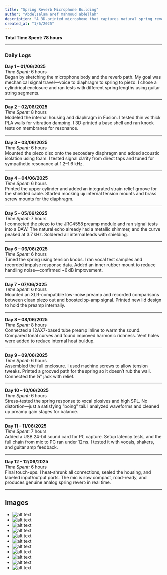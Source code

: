 ```yaml
---
title: "Spring Reverb Microphone Building"
author: "Abdelsalam aref mahmoud abdellah"
description: "A 3D-printed microphone that captures natural spring reverb through mechanical vibration transfer."
created_at: "1/6/2025"
---
```


**Total Time Spent: 78 hours**

---

### Daily Logs

**Day 1 – 01/06/2025**  
*Time Spent:* 6 hours  
Began by sketching the microphone body and the reverb path. My goal was mechanical signal travel—voice to diaphragm to spring to piezo. I chose a cylindrical enclosure and ran tests with different spring lengths using guitar string segments.

---

**Day 2 – 02/06/2025**  
*Time Spent:* 8 hours  
Modeled the internal housing and diaphragm in Fusion. I tested thin vs thick PLA walls for vibration damping. I 3D-printed a base shell and ran knock tests on membranes for resonance.

---

**Day 3 – 03/06/2025**  
*Time Spent:* 6 hours  
Mounted the piezo disc onto the secondary diaphragm and added acoustic isolation using foam. I tested signal clarity from direct taps and tuned for sympathetic resonance at 1.2–1.6 kHz.

---

**Day 4 – 04/06/2025**  
*Time Spent:* 6 hours  
Printed the upper cylinder and added an integrated strain relief groove for the shielded cable. Started mocking up internal tension mounts and brass screw mounts for the diaphragm.

---

**Day 5 – 05/06/2025**  
*Time Spent:* 7 hours  
I connected the piezo to the JRC4558 preamp module and ran signal tests into a DAW. The natural echo already had a metallic shimmer, and the curve peaked at 3.7 kHz. Soldered all internal leads with shielding.

---

**Day 6 – 06/06/2025**  
*Time Spent:* 6 hours  
Tuned the spring using tension knobs. I ran vocal test samples and recorded impulse response data. Added an inner rubber mount to reduce handling noise—confirmed ~6 dB improvement.

---

**Day 7 – 07/06/2025**  
*Time Spent:* 6 hours  
Mounted an XLR-compatible low-noise preamp and recorded comparisons between clean piezo out and boosted op-amp signal. Printed new lid design to hold the preamp internally.

---

**Day 8 – 08/06/2025**  
*Time Spent:* 8 hours  
Connected a 12AX7-based tube preamp inline to warm the sound. Compared tonal curves and found improved harmonic richness. Vent holes were added to reduce internal heat buildup.

---

**Day 9 – 09/06/2025**  
*Time Spent:* 6 hours  
Assembled the full enclosure. I used machine screws to allow tension tweaks. Printed a grooved path for the spring so it doesn’t rub the wall. Connected the ¼″ jack with relief.

---

**Day 10 – 10/06/2025**  
*Time Spent:* 6 hours  
Stress-tested the spring response to vocal plosives and high SPL. No distortion—just a satisfying "boing" tail. I analyzed waveforms and cleaned up preamp gain stages for balance.

---

**Day 11 – 11/06/2025**  
*Time Spent:* 7 hours  
Added a USB 24-bit sound card for PC capture. Setup latency tests, and the full chain from mic to PC ran under 12ms. I tested it with vocals, shakers, and guitar amp feedback.

---

**Day 12 – 12/06/2025**  
*Time Spent:* 6 hours  
Final touch-ups. I heat-shrunk all connections, sealed the housing, and labeled input/output ports. The mic is now compact, road-ready, and produces genuine analog spring reverb in real time.

---

## Images
- ![alt text](photos/imag1.png) 
- ![alt text](photos/imag2.png) 
- ![alt text](photos/imag3.png) 
- ![alt text](photos/imag4.png) 
- ![alt text](photos/imag5.png)
- ![alt text](photos/1.jpg)
- ![alt text](photos/2.jpg)
- ![alt text](photos/3.jpg)
- ![alt text](photos/vid1.gif)
- ![alt text](photos/vid2.gif)
- ![alt text](photos/vid3.gif)




